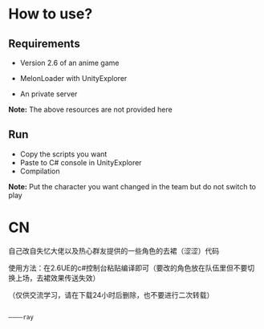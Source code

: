 
# How to use?

## Requirements

* Version 2.6 of an anime game

* MelonLoader with UnityExplorer

* An private server

**Note:** The above resources are not provided here

## Run

* Copy the scripts you want
* Paste to C# console in UnityExplorer
* Compilation

**Note:** Put the character you want changed in the team but do not switch to play


# CN

自己改自失忆大佬以及热心群友提供的一些角色的去裙（涩涩）代码

使用方法：在2.6UE的c#控制台粘贴编译即可（要改的角色放在队伍里但不要切换上场，去裙效果传送失效）

（仅供交流学习，请在下载24小时后删除，也不要进行二次转载）

                                                                                                                                                       ————ray






